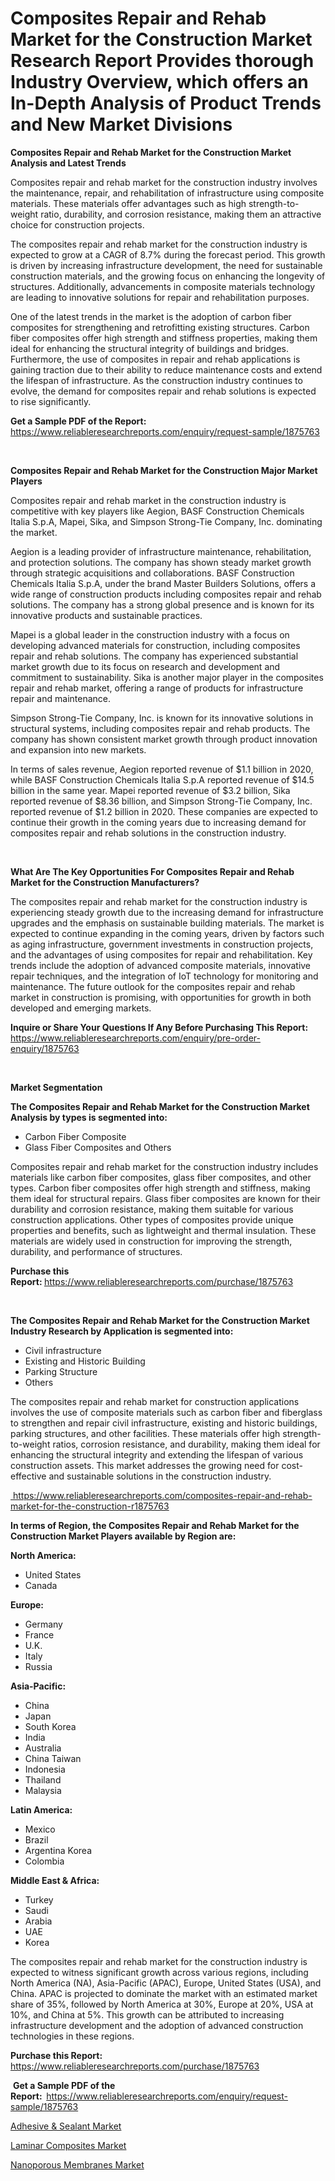 <p><h1>Composites Repair and Rehab Market for the Construction Market Research Report Provides thorough Industry Overview, which offers an In-Depth Analysis of Product Trends and New Market Divisions</h1></p><p><strong>Composites Repair and Rehab Market for the Construction Market Analysis and Latest Trends</strong></p>
<p><p>Composites repair and rehab market for the construction industry involves the maintenance, repair, and rehabilitation of infrastructure using composite materials. These materials offer advantages such as high strength-to-weight ratio, durability, and corrosion resistance, making them an attractive choice for construction projects.</p><p>The composites repair and rehab market for the construction industry is expected to grow at a CAGR of 8.7% during the forecast period. This growth is driven by increasing infrastructure development, the need for sustainable construction materials, and the growing focus on enhancing the longevity of structures. Additionally, advancements in composite materials technology are leading to innovative solutions for repair and rehabilitation purposes.</p><p>One of the latest trends in the market is the adoption of carbon fiber composites for strengthening and retrofitting existing structures. Carbon fiber composites offer high strength and stiffness properties, making them ideal for enhancing the structural integrity of buildings and bridges. Furthermore, the use of composites in repair and rehab applications is gaining traction due to their ability to reduce maintenance costs and extend the lifespan of infrastructure. As the construction industry continues to evolve, the demand for composites repair and rehab solutions is expected to rise significantly.</p></p>
<p><strong>Get a Sample PDF of the Report:&nbsp;</strong> <a href="https://www.reliableresearchreports.com/enquiry/request-sample/1875763">https://www.reliableresearchreports.com/enquiry/request-sample/1875763</a></p>
<p>&nbsp;</p>
<p><strong>Composites Repair and Rehab Market for the Construction Major Market Players</strong></p>
<p><p>Composites repair and rehab market in the construction industry is competitive with key players like Aegion, BASF Construction Chemicals Italia S.p.A, Mapei, Sika, and Simpson Strong-Tie Company, Inc. dominating the market. </p><p>Aegion is a leading provider of infrastructure maintenance, rehabilitation, and protection solutions. The company has shown steady market growth through strategic acquisitions and collaborations. BASF Construction Chemicals Italia S.p.A, under the brand Master Builders Solutions, offers a wide range of construction products including composites repair and rehab solutions. The company has a strong global presence and is known for its innovative products and sustainable practices.</p><p>Mapei is a global leader in the construction industry with a focus on developing advanced materials for construction, including composites repair and rehab solutions. The company has experienced substantial market growth due to its focus on research and development and commitment to sustainability. Sika is another major player in the composites repair and rehab market, offering a range of products for infrastructure repair and maintenance. </p><p>Simpson Strong-Tie Company, Inc. is known for its innovative solutions in structural systems, including composites repair and rehab products. The company has shown consistent market growth through product innovation and expansion into new markets.</p><p>In terms of sales revenue, Aegion reported revenue of $1.1 billion in 2020, while BASF Construction Chemicals Italia S.p.A reported revenue of $14.5 billion in the same year. Mapei reported revenue of $3.2 billion, Sika reported revenue of $8.36 billion, and Simpson Strong-Tie Company, Inc. reported revenue of $1.2 billion in 2020. These companies are expected to continue their growth in the coming years due to increasing demand for composites repair and rehab solutions in the construction industry.</p></p>
<p>&nbsp;</p>
<p><strong>What Are The Key Opportunities For Composites Repair and Rehab Market for the Construction Manufacturers?</strong></p>
<p><p>The composites repair and rehab market for the construction industry is experiencing steady growth due to the increasing demand for infrastructure upgrades and the emphasis on sustainable building materials. The market is expected to continue expanding in the coming years, driven by factors such as aging infrastructure, government investments in construction projects, and the advantages of using composites for repair and rehabilitation. Key trends include the adoption of advanced composite materials, innovative repair techniques, and the integration of IoT technology for monitoring and maintenance. The future outlook for the composites repair and rehab market in construction is promising, with opportunities for growth in both developed and emerging markets.</p></p>
<p><strong>Inquire or Share Your Questions If Any Before Purchasing This Report:</strong> <a href="https://www.reliableresearchreports.com/enquiry/pre-order-enquiry/1875763">https://www.reliableresearchreports.com/enquiry/pre-order-enquiry/1875763</a></p>
<p>&nbsp;</p>
<p><strong>Market Segmentation</strong></p>
<p><strong>The Composites Repair and Rehab Market for the Construction Market Analysis by types is segmented into:</strong></p>
<p><ul><li>Carbon Fiber Composite</li><li>Glass Fiber Composites and Others</li></ul></p>
<p><p>Composites repair and rehab market for the construction industry includes materials like carbon fiber composites, glass fiber composites, and other types. Carbon fiber composites offer high strength and stiffness, making them ideal for structural repairs. Glass fiber composites are known for their durability and corrosion resistance, making them suitable for various construction applications. Other types of composites provide unique properties and benefits, such as lightweight and thermal insulation. These materials are widely used in construction for improving the strength, durability, and performance of structures.</p></p>
<p><strong>Purchase this Report:&nbsp;</strong><a href="https://www.reliableresearchreports.com/purchase/1875763">https://www.reliableresearchreports.com/purchase/1875763</a></p>
<p>&nbsp;</p>
<p><strong>The Composites Repair and Rehab Market for the Construction Market Industry Research by Application is segmented into:</strong></p>
<p><ul><li>Civil infrastructure</li><li>Existing and Historic Building</li><li>Parking Structure</li><li>Others</li></ul></p>
<p><p>The composites repair and rehab market for construction applications involves the use of composite materials such as carbon fiber and fiberglass to strengthen and repair civil infrastructure, existing and historic buildings, parking structures, and other facilities. These materials offer high strength-to-weight ratios, corrosion resistance, and durability, making them ideal for enhancing the structural integrity and extending the lifespan of various construction assets. This market addresses the growing need for cost-effective and sustainable solutions in the construction industry.</p></p>
<p><a href="https://www.reliableresearchreports.com/composites-repair-and-rehab-market-for-the-construction-r1875763">&nbsp;https://www.reliableresearchreports.com/composites-repair-and-rehab-market-for-the-construction-r1875763</a></p>
<p><strong>In terms of Region, the Composites Repair and Rehab Market for the Construction Market Players available by Region are:</strong></p>
<p>
    <p> <strong> North America: </strong>
        <ul>
            <li>United States</li>
            <li>Canada</li>
        </ul>
        </p> 
    <p> <strong> Europe: </strong>
        <ul>
            <li>Germany</li>
            <li>France</li>
            <li>U.K.</li>
            <li>Italy</li>
            <li>Russia</li>
        </ul>
        </p> 
    <p> <strong> Asia-Pacific: </strong>
        <ul>
            <li>China</li>
            <li>Japan</li>
            <li>South Korea</li>
            <li>India</li>
            <li>Australia</li>
            <li>China Taiwan</li>
            <li>Indonesia</li>
            <li>Thailand</li>
            <li>Malaysia</li>
        </ul>
        </p> 
    <p> <strong> Latin America: </strong>
        <ul>
            <li>Mexico</li>
            <li>Brazil</li>
            <li>Argentina Korea</li>
            <li>Colombia</li>
        </ul>
        </p> 
    <p> <strong> Middle East & Africa: </strong>
        <ul>
            <li>Turkey</li>
            <li>Saudi</li>
            <li>Arabia</li>
            <li>UAE</li>
            <li>Korea</li>
        </ul>
    </p>
    </p>
<p><p>The composites repair and rehab market for the construction industry is expected to witness significant growth across various regions, including North America (NA), Asia-Pacific (APAC), Europe, United States (USA), and China. APAC is projected to dominate the market with an estimated market share of 35%, followed by North America at 30%, Europe at 20%, USA at 10%, and China at 5%. This growth can be attributed to increasing infrastructure development and the adoption of advanced construction technologies in these regions.</p></p>
<p><strong>Purchase this Report: </strong><a href="https://www.reliableresearchreports.com/purchase/1875763">https://www.reliableresearchreports.com/purchase/1875763</a></p>
<p>&nbsp;<strong>Get a Sample PDF of the Report:&nbsp;&nbsp;</strong><a href="https://www.reliableresearchreports.com/enquiry/request-sample/1875763">https://www.reliableresearchreports.com/enquiry/request-sample/1875763</a></p>
<p><strong></strong></p>
<p><p><a href="https://medium.com/@jjkh377/adhesive-sealant-market-a-global-and-regional-analysis-focus-on-region-country-level-a4c0199e3d88">Adhesive & Sealant Market</a></p><p><a href="https://medium.com/@marisolking1/global-laminar-composites-market-focus-on-application-end-use-industry-type-equipment-and-14ddd0bfb157">Laminar Composites Market</a></p><p><a href="https://medium.com/@charlesporter2662/global-nanoporous-membranes-market-share-and-growth-opportunities-and-market-size-growing-with-a-cee07b99cfb0">Nanoporous Membranes Market</a></p></p>